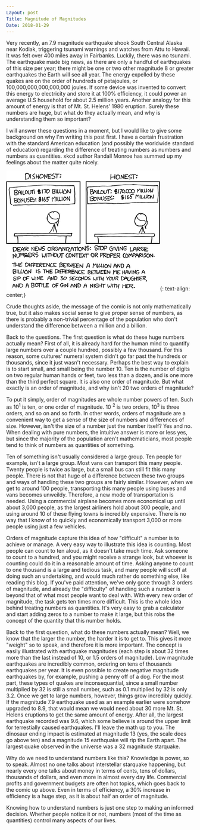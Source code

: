 ```yaml
---
Layout: post
Title: Magnitude of Magnitudes
Date: 2018-01-29
---
```


Very recently, an 7.9 magnitude earthquake shook South Central Alaska near Kodiak, triggering tsunami warnings and watches from Attu to Hawaii. It was felt over 400 miles away in Fairbanks. Luckily, there was no tsunami. The earthquake made big news, as there are only a handful of earthquakes of this size per year; there might be one or two other magnitude 8 or greater earthquakes the Earth will see all year. The energy expelled by these quakes are on the order of hundreds of petajoules, or 100,000,000,000,000,000 joules. If some device was invented to convert this energy to electricity and store it at 100% efficiency, it could power an average U.S household for about 2.5 million years. Another analogy for this amount of energy is that of Mt. St. Helens' 1980 eruption. Surely these numbers are huge, but what do they actually mean, and why is understanding them so important?

I will answer these questions in a moment, but I would like to give some background on why I'm writing this post first. I have a certain frustration with the standard American education (and possibly the worldwide standard of education) regarding the difference of treating numbers as numbers and numbers as quantities. xkcd author Randall Monroe has summed up my feelings about the matter quite nicely.

![xkcd 1000 times](../images/1000_times.png){: text-align: center;}

Crude thoughts aside, the message of the comic is not only mathematically true, but it also makes social sense to give proper sense of numbers, as there is probably a non-trivial percentage of the population who don't understand the difference between a million and a billion.

Back to the questions. The first question is what do these huge numbers actually mean? First of all, it is already hard for the human mind to quantify large numbers over a couple hundred, possibly a few thousand. For this reason, some cultures' numeral system didn't go far past the hundreds or thousands, since it just wasn't necessary. Perhaps the best way to explain is to start small, and small being the number 10. Ten is the number of digits on two regular human hands or feet, two less than a dozen, and is one more than the third perfect square. It is also one order of magnitude. But what exactly is an order of magnitude, and why isn't 20 two orders of magnitude? 

To put it simply, order of magnitudes are whole number powers of ten. Such as 10<sup>1</sup> is ten, or one order of magnitude. 10 <sup>2</sup> is two orders, 10<sup>3</sup> is three orders, and so on and so forth. In other words, orders of magnitude are a convenient way to get a sense of the size of numbers and differences of size. However, isn't the size of a number just the number itself? Yes and no. When dealing with pure numbers, the intuitive answer is more or less yes, but since the majority of the population aren't mathematicians, most people tend to think of numbers as quantities of something. 

Ten of something isn't usually considered a large group. Ten people for example, isn't a large group. Most vans can transport this many people. Twenty people is twice as large, but a small bus can still fit this many people. There is not that huge of a difference between these two groups and ways of handling these two groups are fairly similar. However, when we get to around 100 people, transporting this many people using buses and vans becomes unweildy. Therefore, a new mode of transportation is needed. Using a commercial airplane becomes more economical up until about 3,000 people, as the largest airliners hold about 300 people, and using around 10 of these flying towns is incredibly expensive. There is no way that I know of to quickly and economically transport 3,000 or more people using just a few vehicles.

Orders of magnitude capture this idea of how "difficult" a number is to achieve or manage. A very easy way to illustrate this idea is counting. Most people can count to ten aloud, as it doesn't take much time. Ask someone to count to a hundred, and you might receive a strange look, but whoever is counting could do it in a reasonable amount of time. Asking anyone to count to one thousand is a large and tedious task, and many people will scoff at doing such an undertaking, and would much rather do something else, like reading this blog. If you've paid attention, we've only gone through 3 orders of magnitude, and already the "difficulty" of handling such a number is beyond that of what most people want to deal with. With every new order of magnitude, the task gets ten times more difficult. This is the whole idea behind treating numbers as quantities. It's very easy to grab a calculator and start adding zeros to a number to make it large, but this robs the concept of the quantity that this number holds.

Back to the first question, what do these numbers actually mean? Well, we know that the larger the number, the harder it is to get to. This gives it more "weight" so to speak, and therefore it is more important. The concept is easily illustrated with earthquake magnitudes (each step is about 32 times more than the last instead of 10, or 1.5 orders of magnitude). Low magnitude earthquakes are incredibly common, ordering on tens of thousands earthquakes per year. It is even possible to create negative magnitude earthquakes by, for example, pushing a penny off of a dog. For the most part, these types of quakes are inconsequantial, since a small number multiplied by 32 is still a small number, such as 0.1 multiplied by 32 is only 3.2. Once we get to large numbers, however, things grow incredibly quickly. If the magnitude 7.9 earthquake used as an example earlier were somehow upgraded to 8.9, that would mean we would need about 30 more Mt. St. Helens eruptions to get the same amount of energy. After all, the largest earthquake recorded was 9.6, which some believe is around the upper limit for terrestially caused earthquakes. I'll leave the math up to you. The dinosaur ending impact is estimated at magnitude 13 (yes, the scale does go above ten) and a magnitude 15 earthquake will rip the Earth apart. The largest quake observed in the universe was a 32 magnitude starquake.

Why do we need to understand numbers like this? Knowledge is power, so to speak. Almost no one talks about interstellar starquake happening, but nearly every one talks about money in terms of cents, tens of dollars, thousands of dollars, and even more in almost every day life. Commercial profits and government budgets are often hot topics, which goes back to the comic up above. Even in terms of efficiency, a 30% increase in efficiency is a huge step, as it is about half an order of magnitude. 

Knowing how to understand numbers is just one step to making an informed decision. Whether people notice it or not, numbers (most of the time as quantities) control many aspects of our lives.